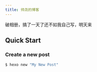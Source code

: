 ```yaml
---
title: 帅尧的博客
---
```

破相册，搞了一天了还不如我自己写，明天来

## Quick Start

### Create a new post

``` bash
$ hexo new "My New Post"
```


